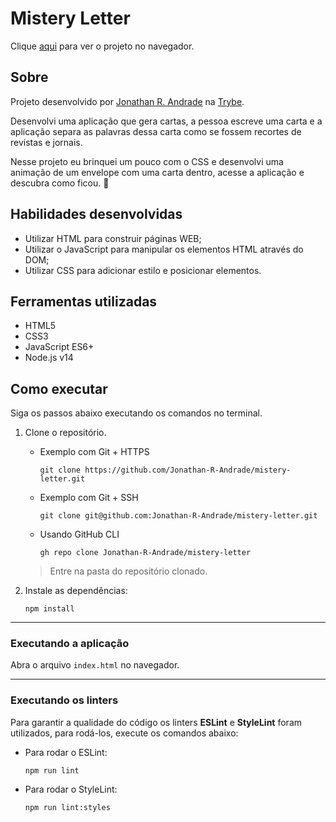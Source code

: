 # Mistery Letter

Clique [aqui](https://jonathan-r-andrade.github.io/mistery-letter) para ver o projeto no navegador.

## Sobre

Projeto desenvolvido por [Jonathan R. Andrade](https://www.linkedin.com/in/jonathan-r-andrade/) na [Trybe](https://www.betrybe.com/).

Desenvolvi uma aplicação que gera cartas, a pessoa escreve uma carta e a aplicação separa as palavras dessa carta como se fossem recortes de revistas e jornais.

Nesse projeto eu brinquei um pouco com o CSS e desenvolvi uma animação de um envelope com uma carta dentro, acesse a aplicação e descubra como ficou. 🙂️

## Habilidades desenvolvidas

* Utilizar HTML para construir páginas WEB;
* Utilizar o JavaScript para manipular os elementos HTML através do DOM;
* Utilizar CSS para adicionar estilo e posicionar elementos.

## Ferramentas utilizadas

* HTML5
* CSS3
* JavaScript ES6+
* Node.js v14

## Como executar

Siga os passos abaixo executando os comandos no terminal.

1. Clone o repositório.

    * Exemplo com Git + HTTPS
      ```
      git clone https://github.com/Jonathan-R-Andrade/mistery-letter.git
      ```
    * Exemplo com Git + SSH
      ```
      git clone git@github.com:Jonathan-R-Andrade/mistery-letter.git
      ```
    * Usando GitHub CLI
      ```
      gh repo clone Jonathan-R-Andrade/mistery-letter
      ```

    > Entre na pasta do repositório clonado.

2. Instale as dependências:
    ```
    npm install
    ```

---

### Executando a aplicação

Abra o arquivo `index.html` no navegador.

---

### Executando os linters

Para garantir a qualidade do código os linters **ESLint** e **StyleLint** foram utilizados, para rodá-los, execute os comandos abaixo:

* Para rodar o ESLint:
    ```
    npm run lint
    ```
* Para rodar o StyleLint:
    ```
    npm run lint:styles
    ```
